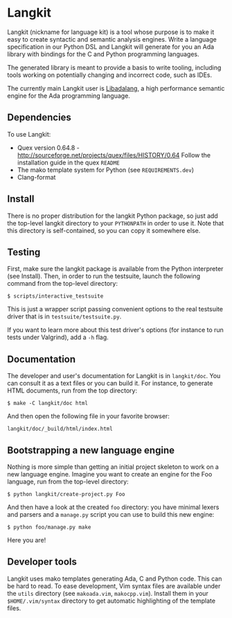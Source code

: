 Langkit
=======

Langkit (nickname for language kit) is a tool whose purpose is to make it easy
to create syntactic and semantic analysis engines. Write a language
specification in our Python DSL and Langkit will generate for you an Ada
library with bindings for the C and Python programming languages.

The generated library is meant to provide a basis to write tooling, including
tools working on potentially changing and incorrect code, such as IDEs.

The currently main Langkit user is
[Libadalang](https://github.com/AdaCore/libadalang), a high performance
semantic engine for the Ada programming language.

Dependencies
------------

To use Langkit:

- Quex version 0.64.8 - http://sourceforge.net/projects/quex/files/HISTORY/0.64
  Follow the installation guide in the quex `README`
- The mako template system for Python (see `REQUIREMENTS.dev`)
- Clang-format

Install
-------

There is no proper distribution for the langkit Python package, so just add the
top-level langkit directory to your `PYTHONPATH` in order to use it. Note that
this directory is self-contained, so you can copy it somewhere else.

Testing
-------

First, make sure the langkit package is available from the Python interpreter
(see Install).  Then, in order to run the testsuite, launch the following
command from the top-level directory:

    $ scripts/interactive_testsuite

This is just a wrapper script passing convenient options to the real testsuite
driver that is in `testsuite/testsuite.py`.

If you want to learn more about this test driver's options (for instance to run
tests under Valgrind), add a `-h` flag.

Documentation
-------------

The developer and user's documentation for Langkit is in `langkit/doc`. You can
consult it as a text files or you can build it. For instance, to generate HTML
documents, run from the top directory:

    $ make -C langkit/doc html

And then open the following file in your favorite browser:

    langkit/doc/_build/html/index.html

Bootstrapping a new language engine
-----------------------------------

Nothing is more simple than getting an initial project skeleton to work on a
new language engine. Imagine you want to create an engine for the Foo language,
run from the top-level directory:

    $ python langkit/create-project.py Foo

And then have a look at the created `foo` directory: you have minimal lexers
and parsers and a `manage.py` script you can use to build this new engine:

    $ python foo/manage.py make

Here you are!

Developer tools
---------------

Langkit uses mako templates generating Ada, C and Python code. This can be hard
to read. To ease development, Vim syntax files are available under the `utils`
directory (see `makoada.vim`, `makocpp.vim`). Install them in your
`$HOME/.vim/syntax` directory to get automatic highlighting of the template
files.

